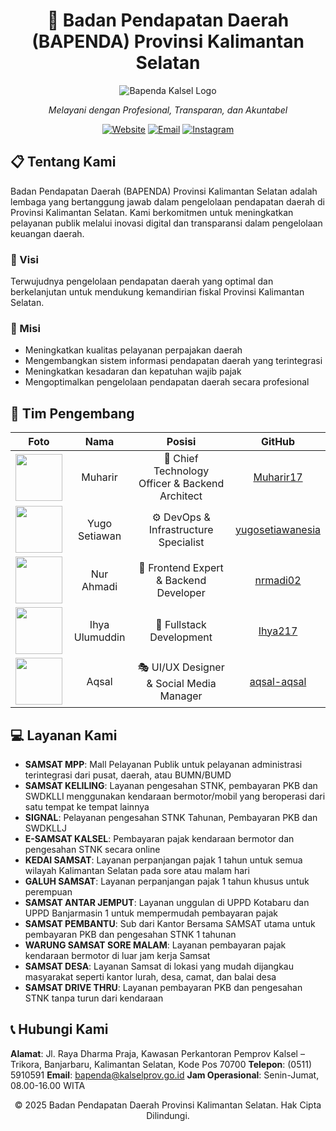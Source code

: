 <div align="center">

# 🏢 Badan Pendapatan Daerah (BAPENDA) Provinsi Kalimantan Selatan

![Bapenda Kalsel Logo](https://bapenda.kalselprov.go.id/wp-content/uploads/2022/10/logo-bapenda-kalsel-1.png)

*Melayani dengan Profesional, Transparan, dan Akuntabel*

[![Website](https://img.shields.io/badge/Website-bapenda.kalselprov.go.id-blue?style=for-the-badge)](https://bapenda.kalselprov.go.id)
[![Email](https://img.shields.io/badge/Email-bapenda@kalselprov.go.id-red?style=for-the-badge)](mailto:bapenda@kalselprov.go.id)
[![Instagram](https://img.shields.io/badge/Instagram-@bapenda.kalsel-purple?style=for-the-badge&logo=instagram)](https://instagram.com/bapenda.kalsel)

</div>

## 📋 Tentang Kami

Badan Pendapatan Daerah (BAPENDA) Provinsi Kalimantan Selatan adalah lembaga yang bertanggung jawab dalam pengelolaan pendapatan daerah di Provinsi Kalimantan Selatan. Kami berkomitmen untuk meningkatkan pelayanan publik melalui inovasi digital dan transparansi dalam pengelolaan keuangan daerah.

### 🎯 Visi

Terwujudnya pengelolaan pendapatan daerah yang optimal dan berkelanjutan untuk mendukung kemandirian fiskal Provinsi Kalimantan Selatan.

### 🚀 Misi

- Meningkatkan kualitas pelayanan perpajakan daerah
- Mengembangkan sistem informasi pendapatan daerah yang terintegrasi
- Meningkatkan kesadaran dan kepatuhan wajib pajak
- Mengoptimalkan pengelolaan pendapatan daerah secara profesional

## 👥 Tim Pengembang

<div align="center">

| Foto | Nama | Posisi | GitHub |
|:----:|:----:|:-------:|:-----:|
| <img src="https://github.com/Muharir17.png" width="75"> | Muharir | 🔱 Chief Technology Officer & Backend Architect | [Muharir17](https://github.com/Muharir17) |
| <img src="https://github.com/yugosetiawanesia.png" width="75"> | Yugo Setiawan | ⚙️ DevOps & Infrastructure Specialist | [yugosetiawanesia](https://github.com/yugosetiawanesia) |
| <img src="https://github.com/nrmadi02.png" width="75"> | Nur Ahmadi | 🎨 Frontend Expert & Backend Developer | [nrmadi02](https://github.com/nrmadi02) |
| <img src="https://github.com/Ihya217.png" width="75"> | Ihya Ulumuddin | 🔄 Fullstack Development | [Ihya217](https://github.com/Ihya217) |
| <img src="https://github.com/aqsal-aqsal.png" width="75"> | Aqsal | 🎭 UI/UX Designer & Social Media Manager | [aqsal-aqsal](https://github.com/aqsal-aqsal) |

</div>

## 💻 Layanan Kami

- **SAMSAT MPP**: Mall Pelayanan Publik untuk pelayanan administrasi terintegrasi dari pusat, daerah, atau BUMN/BUMD
- **SAMSAT KELILING**: Layanan pengesahan STNK, pembayaran PKB dan SWDKLLI menggunakan kendaraan bermotor/mobil yang beroperasi dari satu tempat ke tempat lainnya
- **SIGNAL**: Pelayanan pengesahan STNK Tahunan, Pembayaran PKB dan SWDKLLJ
- **E-SAMSAT KALSEL**: Pembayaran pajak kendaraan bermotor dan pengesahan STNK secara online
- **KEDAI SAMSAT**: Layanan perpanjangan pajak 1 tahun untuk semua wilayah Kalimantan Selatan pada sore atau malam hari
- **GALUH SAMSAT**: Layanan perpanjangan pajak 1 tahun khusus untuk perempuan
- **SAMSAT ANTAR JEMPUT**: Layanan unggulan di UPPD Kotabaru dan UPPD Banjarmasin 1 untuk mempermudah pembayaran pajak
- **SAMSAT PEMBANTU**: Sub dari Kantor Bersama SAMSAT utama untuk pembayaran PKB dan pengesahan STNK 1 tahunan
- **WARUNG SAMSAT SORE MALAM**: Layanan pembayaran pajak kendaraan bermotor di luar jam kerja Samsat
- **SAMSAT DESA**: Layanan Samsat di lokasi yang mudah dijangkau masyarakat seperti kantor lurah, desa, camat, dan balai desa
- **SAMSAT DRIVE THRU**: Layanan pembayaran PKB dan pengesahan STNK tanpa turun dari kendaraan

## 📞 Hubungi Kami

**Alamat**: Jl. Raya Dharma Praja, Kawasan Perkantoran Pemprov Kalsel – Trikora, Banjarbaru, Kalimantan Selatan, Kode Pos 70700
**Telepon**: (0511) 5910591
**Email**: bapenda@kalselprov.go.id
**Jam Operasional**: Senin-Jumat, 08.00-16.00 WITA

<div align="center">

© 2025 Badan Pendapatan Daerah Provinsi Kalimantan Selatan. Hak Cipta Dilindungi.

</div>
